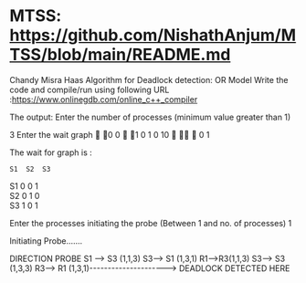 # MTSS: https://github.com/NishathAnjum/MTSS/blob/main/README.md
Chandy Misra Haas Algorithm for Deadlock  detection: OR Model
Write the code and compile/run using following URL :https://www.onlinegdb.com/online_c++_compiler

The output:
Enter the number of processes (minimum value greater than 1)

3
Enter the wait graph 
  0 0   1
0 1 0
10    0 1

The wait for graph is : 

	S1	S2	S3	
S1	0	0	1	
S2	0	1	0	
S3	1	0	1	


Enter the processes initiating the probe (Between 1 and no. of processes)
1

Initiating Probe....... 

DIRECTION	PROBE
 S1 --> S3 (1,1,3)
S3--> S1 (1,3,1)
R1-->R3(1,1,3)
S3--> S3 (1,3,3)
 R3--> R1 (1,3,1)---------------------> DEADLOCK DETECTED HERE



